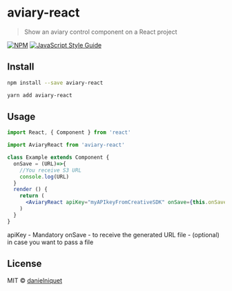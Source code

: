 # aviary-react

> Show an aviary control component on a React project

[![NPM](https://img.shields.io/npm/v/aviary-react.svg)](https://www.npmjs.com/package/aviary-react) [![JavaScript Style Guide](https://img.shields.io/badge/code_style-standard-brightgreen.svg)](https://standardjs.com)

## Install

```bash
npm install --save aviary-react
```

```bash
yarn add aviary-react
```

## Usage

```jsx
import React, { Component } from 'react'

import AviaryReact from 'aviary-react'

class Example extends Component {
  onSave = (URL)=>{
    //You receive S3 URL
    console.log(URL)
  }
  render () {
    return (
      <AviaryReact apiKey="myAPIkeyFromCreativeSDK" onSave={this.onSave} file={myFile} />
    )
  }
}
```

apiKey - Mandatory
onSave - to receive the generated URL
file - (optional) in case you want to pass a file

## License

MIT © [danielniquet](https://github.com/danielniquet)
